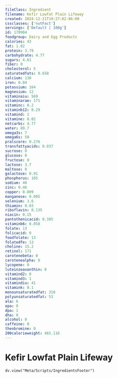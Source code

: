 ```yaml
---
fileClass: Ingredient
filename: Kefir Lowfat Plain Lifeway
created: 2024-12-21T19:27:02-06:00
cssclasses: ['nutFact']
servings: ['Default | 100g']
id: 170904
foodgroup: Dairy and Egg Products
calories: 43
fat: 1.02
protein: 3.79
carbohydrate: 4.77
sugars: 4.61
fiber: 0
cholesterol: 5
saturatedfats: 0.658
calcium: 130
iron: 0.04
potassium: 164
magnesium: 12
vitaminaiu: 569
vitaminarae: 171
vitaminc: 0.2
vitaminb12: 0.29
vitamind: 1
vitamine: 0.02
netcarbs: 4.77
water: 89.7
omega3s: 7
omega6s: 50
pralscore: 0.276
transfattyacids: 0.037
sucrose: 0
glucose: 0
fructose: 0
lactose: 3.7
maltose: 0
galactose: 0.91
phosphorus: 105
sodium: 40
zinc: 0.46
copper: 0.009
manganese: 0.005
selenium: 3.6
thiamin: 0.03
riboflavin: 0.135
niacin: 0.15
pantothenicacid: 0.385
vitaminb6: 0.058
folate: 13
folicacid: 0
foodfolate: 13
folatedfe: 13
choline: 15.2
retinol: 171
carotenebeta: 0
carotenealpha: 0
lycopene: 0
luteinzeaxanthin: 0
vitamind2: 0
vitamind3: 1
vitamindiu: 41
vitamink: 0.1
monounsaturatedfat: 310
polyunsaturatedfat: 53
ala: 6
epa: 0
dpa: 1
dha: 0
alcohol: 0
caffeine: 0
theobromine: 0
200calorieweight: 465.116
---
```


# Kefir Lowfat Plain Lifeway

```dataviewjs
dv.view("Meta/Scripts/IngredientsFooter")
```